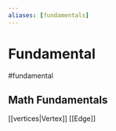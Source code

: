 ```yaml
---
aliases: [fundamentals]
---
```

# Fundamental
#fundamental

## Math Fundamentals
[[vertices|Vertex]]
[[Edge]]

